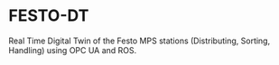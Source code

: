 # FESTO-DT
 Real Time Digital Twin of the Festo MPS stations (Distributing, Sorting, Handling) using OPC UA and ROS.
